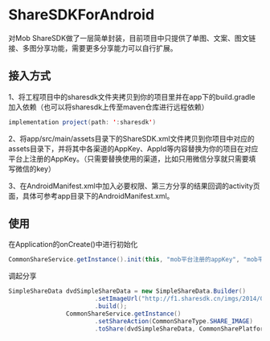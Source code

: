 # ShareSDKForAndroid

对Mob ShareSDK做了一层简单封装，目前项目中只提供了单图、文案、图文链接、多图分享功能，需要更多分享能力可以自行扩展。

## 接入方式

1、将工程项目中的sharesdk文件夹拷贝到你的项目里并在app下的build.gradle加入依赖（也可以将sharesdk上传至maven仓库进行远程依赖）
```java
implementation project(path: ':sharesdk')
```
2、将app/src/main/assets目录下的ShareSDK.xml文件拷贝到你项目中对应的assets目录下，并将其中各渠道的AppKey、AppId等内容替换为你的项目在对应平台上注册的AppKey。（只需要替换使用的渠道，比如只用微信分享就只需要填写微信的key）

3、在AndroidManifest.xml中加入必要权限、第三方分享的结果回调的activity页面，具体可参考app目录下的AndroidManifest.xml。


## 使用
在Application的onCreate()中进行初始化
```java
CommonShareService.getInstance().init(this, "mob平台注册的appKey", "mob平台注册的appSecret");
```
调起分享
```java
SimpleShareData dvdSimpleShareData = new SimpleShareData.Builder()
                        .setImageUrl("http://f1.sharesdk.cn/imgs/2014/02/26/owWpLZo_638x960.jpg")
                        .build();
                CommonShareService.getInstance()
                        .setShareAction(CommonShareType.SHARE_IMAGE)
                        .toShare(dvdSimpleShareData, CommonSharePlatform.TYPE_Q_ZONE);
```
